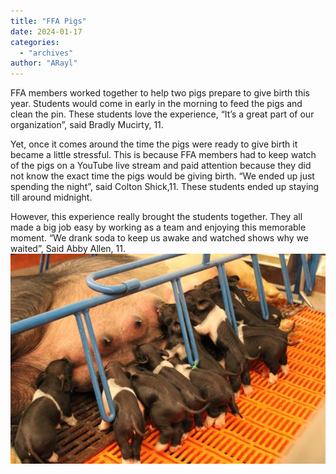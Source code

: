 ```yaml
---
title: "FFA Pigs"
date: 2024-01-17
categories: 
  - "archives"
author: "ARayl"
---
```


FFA members worked together to help two pigs prepare to give birth this year. Students would come in early in the morning to feed the pigs and clean the pin. These students love the experience, “It’s a great part of our organization”, said Bradly Mucirty, 11.

Yet, once it comes around the time the pigs were ready to give birth it became a little stressful. This is because FFA members had to keep watch of the pigs on a YouTube live stream and paid attention because they did not know the exact time the pigs would be giving birth. “We ended up just spending the night”, said Colton Shick,11. These students ended up staying till around midnight.

However, this experience really brought the students together. They all made a big job easy by working as a team and enjoying this memorable moment. “We drank soda to keep us awake and watched shows why we waited”, Said Abby Allen, 11.![](images/IMG_9647-600x400.jpg)
